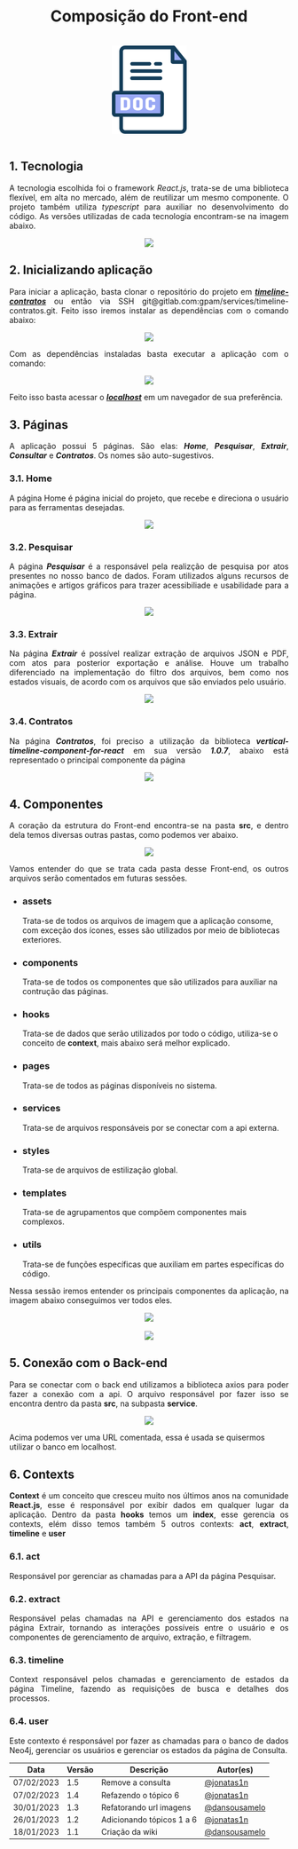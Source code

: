 <h1 style="text-align: center">Composição do Front-end</h1>
<br />
<div style="display: flex; justify-content: center; align-items:center;">
    <img src="../assets/Frontend/initial_logo.png">
</div>
<br />

## 1. Tecnologia
<p align="justify">A tecnologia escolhida foi o framework <i>React.js</i>, trata-se de uma biblioteca flexível, em alta no mercado, além de reutilizar um mesmo componente. O projeto também utiliza <i>typescript</i> para auxiliar no desenvolvimento do código. As versões utilizadas de cada tecnologia encontram-se na imagem abaixo.</p>
<div style="display: flex; justify-content: center; align-items:center;">
    <img src="https://unb-knedle.github.io/Dash/assets/Frontend/02.png">
</div>


## 2. Inicializando aplicação
<p align="justify">Para iniciar a aplicação, basta clonar o repositório do projeto em <a href="https://gitlab.com/gpam/services/timeline-contratos.git"><b><i>timeline-contratos</b></i></a> ou então via SSH git@gitlab.com:gpam/services/timeline-contratos.git. Feito isso iremos instalar as dependências com o comando abaixo:</p>
<div style="display: flex; justify-content: center; align-items:center;">
    <img src="https://unb-knedle.github.io/Dash/assets/Frontend/03.png">
</div>
<p align="justify">Com as dependências instaladas basta executar a aplicação com o comando:</p>
<div style="display: flex; justify-content: center; align-items:center;">
    <img src="https://unb-knedle.github.io/Dash/assets/Frontend/04.png">
</div>
<p align="justify">Feito isso basta acessar o <a href="http://localhost:3000/timeline"><b><i>localhost</i></b><a> em um navegador de sua preferência.</p>

## 3. Páginas
<p align="justify">A aplicação possui 5 páginas. São elas: <b><i>Home</i></b>, <b><i>Pesquisar</i></b>, <b><i>Extrair</i></b>, <b><i>Consultar</i></b> e <b><i>Contratos</i></b>. Os nomes são auto-sugestivos.</p>

### 3.1. Home
<p align="justify">A página Home é página inicial do projeto, que recebe e direciona o usuário para as ferramentas desejadas. </p>
<div style="display: flex; justify-content: center; align-items:center;">
    <img src="https://unb-knedle.github.io/Dash/assets/Frontend/05.png">
</div>

### 3.2. Pesquisar
<p align="justify">A página <b><i>Pesquisar</i></b> é a responsável pela realizção de pesquisa por atos presentes no nosso banco de dados. Foram utilizados alguns recursos de animações e artigos gráficos para trazer acessibiliade e usabilidade para a página.

<div style="display: flex; justify-content: center; align-items:center;">
    <img src="https://unb-knedle.github.io/Dash/assets/Frontend/06.png">
</div>

### 3.3. Extrair
<p align="justify">Na página <b><i>Extrair</i></b> é possível realizar extração de arquivos JSON e PDF, com atos para posterior exportação e análise. Houve um trabalho diferenciado na implementação do filtro dos arquivos, bem como nos estados visuais, de acordo com os arquivos que são enviados pelo usuário.
<div style="display: flex; justify-content: center; align-items:center;">
    <img src="https://unb-knedle.github.io/Dash/assets/Frontend/07.png">
</div>

### 3.4. Contratos
<p align="justify">Na página <b><i>Contratos</i></b>, foi preciso a utilização da biblioteca <b><i>vertical-timeline-component-for-react</i></b> em sua versão <b><i>1.0.7</i></b>, abaixo está representado o principal componente da página
<div style="display: flex; justify-content: center; align-items:center;">
    <img src="https://unb-knedle.github.io/Dash/assets/Frontend/10.png">
</div>

## 4. Componentes
<p align="justify">A coração da estrutura do Front-end encontra-se na pasta <b>src</b>, e dentro dela temos diversas outras pastas, como podemos ver abaixo.</p>
<div style="display: flex; justify-content: center; align-items:center;">
    <img src="https://unb-knedle.github.io/Dash/assets/Frontend/11.png">
</div>
<p align="justify">Vamos entender do que se trata cada pasta desse Front-end, os outros arquivos serão comentados em futuras sessões.</p>
<ul>
    <li><h3>assets</h3> Trata-se de todos os arquivos de imagem que a aplicação consome, com exceção dos ícones, esses são utilizados por meio de bibliotecas exteriores.</li>
    <li><h3>components</h3> Trata-se de todos os componentes que são utilizados para auxiliar na contrução das páginas.</li>
    <li><h3>hooks</h3> Trata-se de dados que serão utilizados por todo o código, utiliza-se o conceito de <b>context</b>, mais abaixo será melhor explicado.</li>
    <li><h3>pages</h3> Trata-se de todos as páginas disponíveis no sistema.</li>
    <li><h3>services</h3> Trata-se de arquivos responsáveis por se conectar com a api externa.</li>
    <li><h3>styles</h3> Trata-se de arquivos de estilização global.</li>
    <li><h3>templates</h3> Trata-se de agrupamentos que compõem componentes mais complexos.</li>
    <li><h3>utils</h3> Trata-se de funções específicas que auxiliam em partes específicas do código.</li>
</ul>

<p align="justify">Nessa sessão iremos entender os principais componentes da aplicação, na imagem abaixo conseguimos ver todos eles.</p>

<div style="display: flex; justify-content: center; align-items:center;">
    <img src="https://unb-knedle.github.io/Dash/assets/Frontend/11.png">
</div>

</br>

<div style="display: flex; justify-content: center; align-items:center;">
    <img src="https://unb-knedle.github.io/Dash/assets/Frontend/12.gif">
</div>

## 5. Conexão com o Back-end
<p align="justify">Para se conectar com o back end utilizamos a biblioteca axios para poder fazer a conexão com a api. O arquivo responsável por fazer isso se encontra dentro da pasta <b>src</b>, na subpasta <b>service</b>.</p>

<div style="display: flex; justify-content: center; align-items:center;">
    <img src="https://unb-knedle.github.io/Dash/assets/Frontend/13.png">
</div>

</p>Acima podemos ver uma URL comentada, essa é usada se quisermos utilizar o banco em localhost.</p>

## 6. Contexts
<p align="justify"><b>Context</b> é um conceito que cresceu muito nos últimos anos na comunidade <b>React.js</b>, esse é responsável por exibir dados em qualquer lugar da aplicação. Dentro da pasta <b>hooks</b> temos um <b>index</b>, esse gerencia os contexts, elém disso temos também 5 outros contexts: <b>act</b>, <b>extract</b>, <b>timeline</b> e <b>user</b></p>

### 6.1. act
<p align="justify">Responsável por gerenciar as chamadas para a API da página Pesquisar.</p>

### 6.2. extract
<p align="justify">Responsável pelas chamadas na API e gerenciamento dos estados na página Extrair, tornando as interações possíveis entre o usuário e os componentes de gerenciamento de arquivo, extração, e filtragem. </p>

### 6.3. timeline
<p align="justify">Context responsável pelos chamadas e gerenciamento de estados da página Timeline, fazendo as requisições de busca e detalhes dos processos.</p>

### 6.4. user
<p align="justify">Este contexto é responsável por fazer as chamadas para o banco de dados Neo4j, gerenciar os usuários e gerenciar os estados da página de Consulta.

Data | Versão | Descrição | Autor(es) 
---- | ----------- | ------ | ---------
07/02/2023 | 1.5 | Remove a consulta| [@jonatas1n](https://github.com/jonatas1n)|
07/02/2023 | 1.4 | Refazendo o tópico 6| [@jonatas1n](https://github.com/jonatas1n)|
30/01/2023 | 1.3 | Refatorando url imagens| [@dansousamelo](http://github.com/dansousamelo)|
26/01/2023 | 1.2 | Adicionando tópicos 1 a 6| [@jonatas1n](https://github.com/jonatas1n)|
18/01/2023 | 1.1 | Criação da wiki| [@dansousamelo](http://github.com/dansousamelo)|

